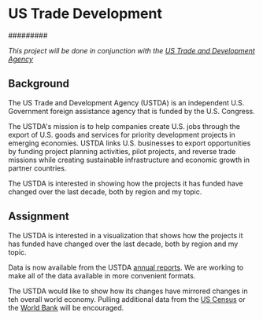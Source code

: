 # US Trade Development

#########

*This project will be done in conjunction with the [US Trade and Development Agency](http://www.ustda.gov/pubs/index.asp)*

## Background

The US Trade and Development Agency (USTDA) is an independent U.S. Government foreign assistance agency that is funded by the U.S. Congress.

The USTDA's mission is to help companies create U.S. jobs through the export of U.S. goods and services for priority development projects in emerging economies. USTDA links U.S. businesses to export opportunities by funding project planning activities, pilot projects, and reverse trade missions while creating sustainable infrastructure and economic growth in partner countries.

The USTDA is interested in showing how the projects it has funded have changed over the last decade, both by region and my topic.

## Assignment

The USTDA is interested in a visualization that shows how the projects it has funded have changed over the last decade, both by region and my topic.

Data is now available from the USTDA [annual reports](http://www.ustda.gov/pubs/annualreport/). We are working to make all of the data available in more convenient formats.

The USTDA would like to show how its changes have mirrored changes in teh overall world economy. Pulling additional data from the [US Census](https://www.census.gov/foreign-trade/balance/) or the [World Bank](http://data.worldbank.org/indicator/NY.GDP.MKTP.KD.ZG) will be encouraged.